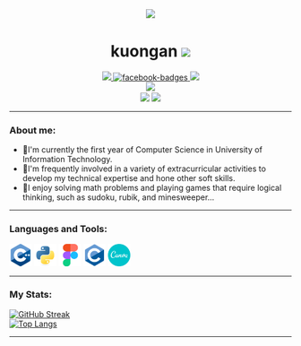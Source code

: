 <div id="header" align="center">
      <img src="https://media0.giphy.com/media/oCMormEYPdbb0snctw/giphy.gif?cid=ecf05e47hif2a40fm46f41tuehu0wk1jrru65jgiwe9uybss&rid=giphy.gif&ct=s" height="200" />
  <h1>
     kuongan
        <img src="https://media2.giphy.com/media/hvRJCLFzcasrR4ia7z/giphy.gif?cid=790b7611b41cd804554a7c202b8150417df16f8966fe14cb&rid=giphy.gif&ct=s" width=40px />
  </h1>
   
</div>

<div id="badges" align="center">
    <a href="https://mail.google.com/mail/u/?authuser=22520026@gm.uit.edu.vn">
          <img src="https://img.shields.io/badge/Gmail-rgb(221, 75, 57)?logo=Gmail&logoColor=white&style=for-the-badge" />
    </a>     
    <a href="https://www.facebook.com/khuongan.nguyentran.73/">
          <img src="https://img.shields.io/badge/Facebook-blue?logo=Facebook&logoColor=white&style=for-the-badge" alt="facebook-badges" />
    </a>   
    <a href="https://www.instagram.com/n.t.kan/">
          <img src ="https://img.shields.io/badge/Instagram-rgb(234, 76, 137)?style=for-the-badge&logo=Instagram&logoColor=white" />
    </a> 
      
</div>

<div align="center">
       <img src="https://komarev.com/ghpvc/?username=kuongan&style=flat-square&color=yellow"/>
</div>      

<div id="banner" align="center" >
      <img src="https://media3.giphy.com/media/lRLzrbhmh5pFf4jOga/giphy.gif?cid=ecf05e47m2d4voyvuy7eaorcbi6nxh51wjg15tpy9euckond&rid=giphy.gif&ct=s"  width="250" />
      <img src="https://media1.giphy.com/media/5ndklThG9vUUdTmgMn/giphy.gif?cid=790b76110aa238c3b1f9c5fe487e1b707014039524a726dd&rid=giphy.gif&ct=s"  width="200" />
</div>     
 
---
### About me:
 - :school:I'm currently the first year of Computer Science in University of Information Technology.
 - :robot:I'm frequently involved in a variety of extracurricular activities to develop my technical expertise and hone other soft skills.
 - :speech_balloon:I enjoy solving math problems and playing games that require logical thinking, such as sudoku, rubik, and minesweeper...
   
---
### Languages and Tools:
<div> 
      <img src="https://raw.githubusercontent.com/devicons/devicon/1119b9f84c0290e0f0b38982099a2bd027a48bf1/icons/cplusplus/cplusplus-original.svg" width ="40" />
      <img src="https://raw.githubusercontent.com/devicons/devicon/1119b9f84c0290e0f0b38982099a2bd027a48bf1/icons/python/python-original.svg" width="40" />
      <img src="https://raw.githubusercontent.com/devicons/devicon/1119b9f84c0290e0f0b38982099a2bd027a48bf1/icons/figma/figma-original.svg" width="40" />
      <img src="https://raw.githubusercontent.com/devicons/devicon/1119b9f84c0290e0f0b38982099a2bd027a48bf1/icons/c/c-original.svg" width="40" />
      <img src="https://raw.githubusercontent.com/devicons/devicon/1119b9f84c0290e0f0b38982099a2bd027a48bf1/icons/canva/canva-original.svg" width="40" />
</div>

---
### My Stats:
[![GitHub Streak](http://github-readme-streak-stats.herokuapp.com?user=kuongan&theme=tokyonight&hide_border=true)](https://git.io/streak-stats)
</br>
[![Top Langs](https://github-readme-stats.vercel.app/api/top-langs/?username=kuongan&theme=tokyonight&hide_border=true)](https://github.com/kuongan/github-readme-stats)        

---
###
